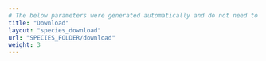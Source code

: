 ```yaml
---
# The below parameters were generated automatically and do not need to be changed.
title: "Download"
layout: "species_download"
url: "SPECIES_FOLDER/download"
weight: 3
---
```

